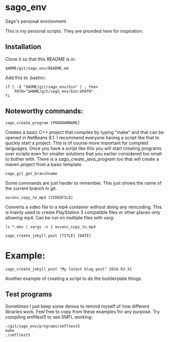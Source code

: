 # sago_env
Sago's personal environment

This is my personal scripts. They are provided here for inspiration.

## Installation

Clone it so that this README is in:
````
$HOME/git/sago_env/README.md
````

Add this to .bashrc:
````
if [ -d "$HOME/git/sago_env/bin" ] ; then
    PATH="$HOME/git/sago_env/bin:$PATH"
fi
````

## Noteworthy commands:

````
sago_create_program [PROGRAMNAME]
````
Creates a basic C++ project that compiles by typing "make" and that can be opened in NetBeans 8.1. 
I recommend everyone having a script like that to quickly start a project. This is of course more important for compiled languages.
Once you have a script like this you will start creating programs over scripts even for smaller solutions that you earlier considered too small to bother with.
There is a *sago_create_java_program* too that will create a maven project from a basic template

````
sago_git_get_branchname
````
Some commands are just harder to remember. This just shows the name of the current branch in git.

````
avconv_copy_to_mp4 [VIDEOFILE]
````
Converts a video file to a mp4 container without doing any reincoding. This is mainly used to create PlayStation 3 compatible files or other places only allowing mp4. Can be run on multiple files with xarg:
````
ls *.mkv | xargs -n 1 avconc_copy_to_mp4
````

````
sago_create_jekyll_post [TITLE] [DATE]
````
# Example:
````
sago_create_jekyll_post "My latest blog post" 2016-03-31
````
Another example of creating a script to do the boilderplate things. 


## Test programs

Sometimes I just keep some demos to remind myself of how different libraries work. Feel free to copy from these examples for any purpose.
Try compiling smfltest5 to see SMFL working:

````
~/git/sago_env/programs/smfltest5
make
./smfltest5
````


